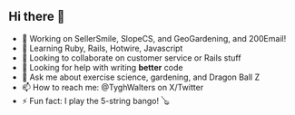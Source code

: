 ## Hi there 👋
<!-- **LucidIndian/LucidIndian** is a ✨ _special_ ✨ repository because its `README.md` (this file) appears on your GitHub profile. -->
- 🔭 Working on SellerSmile, SlopeCS, and GeoGardening, and 200Email!
- 🌱 Learning Ruby, Rails, Hotwire, Javascript
- 👯 Looking to collaborate on customer service or Rails stuff
- 🤔 Looking for help with writing **better** code
- 💬 Ask me about exercise science, gardening, and Dragon Ball Z
- 📫 How to reach me: @TyghWalters on X/Twitter
- ⚡ Fun fact: I play the 5-string bango! 🪕
